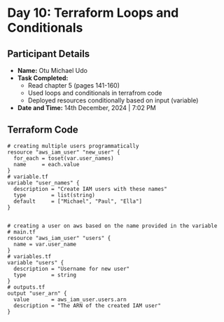# Day 10: Terraform Loops and Conditionals

## Participant Details

- **Name:** Otu Michael Udo
- **Task Completed:** 
    - Read chapter 5 (pages 141-160)
    - Used loops and conditionals in terrafrom code
    - Deployed resources conditionally based on input (variable)
- **Date and Time:** 14th December, 2024 | 7:02 PM

## Terraform Code 
```hcl
# creating multiple users programmatically
resource "aws_iam_user" "new_user" {
  for_each = toset(var.user_names)
  name     = each.value
}
# variable.tf
variable "user_names" {
  description = "Create IAM users with these names"
  type        = list(string)
  default     = ["Michael", "Paul", "Ella"]
}


# creating a user on aws based on the name provided in the variable
# main.tf
resource "aws_iam_user" "users" {
  name = var.user_name
}
# variables.tf
variable "users" {
  description = "Username for new user"
  type        = string
}
# outputs.tf
output "user_arn" {
  value       = aws_iam_user.users.arn
  description = "The ARN of the created IAM user"
}

```